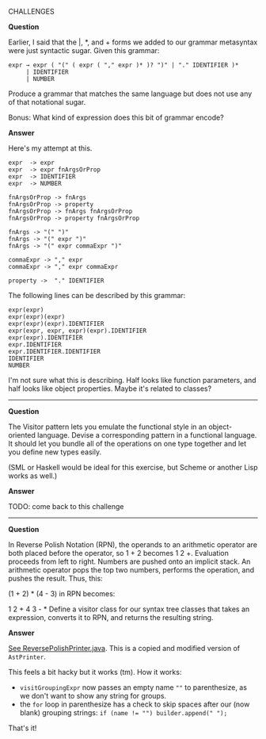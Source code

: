 CHALLENGES

**Question**

Earlier, I said that the |, *, and + forms we added to our grammar metasyntax were just syntactic sugar. Given this grammar:

```
expr → expr ( "(" ( expr ( "," expr )* )? ")" | "." IDENTIFIER )*
     | IDENTIFIER
     | NUMBER
```

Produce a grammar that matches the same language but does not use any of that notational sugar.

Bonus: What kind of expression does this bit of grammar encode?

**Answer**

Here's my attempt at this.

```
expr  -> expr
expr  -> expr fnArgsOrProp
expr  -> IDENTIFIER
expr  -> NUMBER

fnArgsOrProp -> fnArgs
fnArgsOrProp -> property
fnArgsOrProp -> fnArgs fnArgsOrProp
fnArgsOrProp -> property fnArgsOrProp

fnArgs -> "(" ")"
fnArgs -> "(" expr ")"
fnArgs -> "(" expr commaExpr ")"

commaExpr -> "," expr
commaExpr -> "," expr commaExpr

property ->  "." IDENTIFIER
```

The following lines can be described by this grammar:

```
expr(expr)
expr(expr)(expr)
expr(expr)(expr).IDENTIFIER
expr(expr, expr, expr)(expr).IDENTIFIER
expr(expr).IDENTIFIER
expr.IDENTIFIER
expr.IDENTIFIER.IDENTIFIER
IDENTIFIER
NUMBER
```

I'm not sure what this is describing. Half looks like function parameters, and half looks like object properties. Maybe it's related to classes?

---

**Question**

The Visitor pattern lets you emulate the functional style in an object-oriented language. Devise a corresponding pattern in a functional language. It should let you bundle all of the operations on one type together and let you define new types easily.

(SML or Haskell would be ideal for this exercise, but Scheme or another Lisp works as well.)

**Answer**

TODO: come back to this challenge

---

**Question**

In Reverse Polish Notation (RPN), the operands to an arithmetic operator are both placed before the operator, so 1 + 2 becomes 1 2 +. Evaluation proceeds from left to right. Numbers are pushed onto an implicit stack. An arithmetic operator pops the top two numbers, performs the operation, and pushes the result. Thus, this:

(1 + 2) * (4 - 3)
in RPN becomes:

1 2 + 4 3 - *
Define a visitor class for our syntax tree classes that takes an expression, converts it to RPN, and returns the resulting string.

**Answer**

[See ReversePolishPrinter.java](com/tekniskt/lox/ReversePolishPrinter.java). This is a copied and modified version of `AstPrinter`.

This feels a bit hacky but it works (tm). How it works:

- `visitGroupingExpr` now passes an empty name `""` to parenthesize, as we don't want to show any string for groups.
- the `for` loop in parenthesize has a check to skip spaces after our (now blank) grouping strings: `if (name != "") builder.append(" ");`

That's it!
